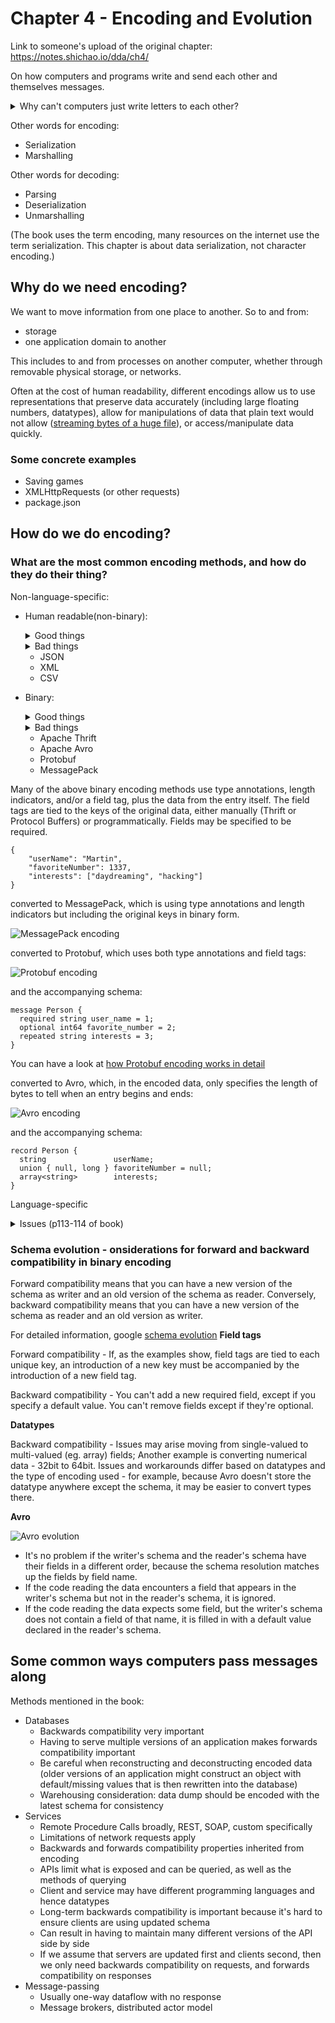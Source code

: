 # Chapter 4 - Encoding and Evolution
Link to someone's upload of the original chapter: https://notes.shichao.io/dda/ch4/

On how computers and programs write and send each other and themselves messages.
<details>
<summary>Why can't computers just write letters to each other?</summary>

- information representation on disk is not easily mirrored by plain text (pointers, references etc)
</details>

Other words for encoding:
- Serialization
- Marshalling

Other words for decoding:
- Parsing
- Deserialization
- Unmarshalling

(The book uses the term encoding, many resources on the internet use the term serialization. This chapter is about data serialization, not character encoding.)

## Why do we need encoding?
We want to move information from one place to another. So to and from:

- storage
- one application domain to another

This includes to and from processes on another computer, whether through removable physical storage, or networks. 

Often at the cost of human readability, different encodings allow us to use representations that preserve data accurately (including large floating numbers, datatypes), allow for manipulations of data that plain text would not allow ([streaming bytes of a huge file](https://stackoverflow.com/questions/6066774/how-does-file-streaming-actually-work)), or access/manipulate data quickly. 

### Some concrete examples
- Saving games
- XMLHttpRequests (or other requests)
- package.json

## How do we do encoding?

### What are the most common encoding methods, and how do they do their thing?
Non-language-specific:
  - Human readable(non-binary):
    <details>
    <summary>Good things</summary>
    
    - Popular ones can be consumed and produced by many programming languages
    - Human readable is good for debugging and for working with non-programmers
    - Flexible to add on to (no need for schema, order matters less)
    </details>
    <details>
    <summary>Bad things</summary>
    
    - May not preserve information as well as other (e.g. numbers > 2^53 in JSON)
    - Limited to certain datatypes
    - Sometimes fragile (CSV and commas)
    - Slower to parse and bulkier
    - While schemas are available, tools may not bother using them; hardcoding interpretation based on schema may be required.
    </details>
    
    - JSON
    - XML
    - CSV

  - Binary:
    <details>
    <summary>Good things</summary>
    
    - Faster to parse, less bulky. Benefits scale with size of data storage/transmission.
    - Allows manipulations at the byte level
    - More accurate preservation of data
    </details>
    <details>
    <summary>Bad things</summary>
    
    - Humans can't read encoded data
    - Require schemas (and updates to schemas when data is changed)
    - May require [code generation](https://en.wikipedia.org/wiki/Code_generation_(compiler)) for statically typed languages (Conversely, allows for type checking at compile time while human-readable encoding doesn't)
    - May require special drivers to encode/decode (especially if data is obfuscated to protect proprietary secrets - conversely this may mean implementations are kept secure)
    </details>
    
    - Apache Thrift
    - Apache Avro
    - Protobuf
    - MessagePack
    
Many of the above binary encoding methods use type annotations, length indicators, and/or a field tag, plus the data from the entry itself. The field tags are tied to the keys of the original data, either manually (Thrift or Protocol Buffers) or programmatically. Fields may be specified to be required.
  ```
  {
      "userName": "Martin",
      "favoriteNumber": 1337,
      "interests": ["daydreaming", "hacking"]
  }
  ```

  converted to MessagePack, which is using type annotations and length indicators but including the original keys in binary form.

  ![MessagePack encoding](https://notes.shichao.io/dda/figure_4-1_600.png)
  
  converted to Protobuf, which uses both type annotations and field tags:
  
  ![Protobuf encoding](https://notes.shichao.io/dda/figure_4-4_600.png)
  
  and the accompanying schema:
  ```
  message Person {
    required string user_name = 1;
    optional int64 favorite_number = 2;
    repeated string interests = 3;
  }
  ```

  You can have a look at [how Protobuf encoding works in detail](https://developers.google.com/protocol-buffers/docs/encoding)
  
  converted to Avro, which, in the encoded data, only specifies the length of bytes to tell when an entry begins and ends:

  ![Avro encoding](https://notes.shichao.io/dda/figure_4-5_600.png)

  and the accompanying schema:
  ```
  record Person {
    string               userName;
    union { null, long } favoriteNumber = null;
    array<string>        interests;
  }
  ```

Language-specific
<details>
<summary>Issues (p113-114 of book)</summary>

- Reliance on programming language
- Needs to be able to instantiate arbitrary classes (vulnerability)
- Efficiency and backwards and forwards compatibility may be an issue
</details>

### Schema evolution - onsiderations for forward and backward compatibility in binary encoding
Forward compatibility means that you can have a new version of the schema as writer and an old version of the schema as reader. Conversely, backward compatibility means that you can have a new version of the schema as reader and an old version as writer.

For detailed information, google [schema evolution](https://en.wikipedia.org/wiki/Schema_evolution)
**Field tags**

Forward compatibility - If, as the examples show, field tags are tied to each unique key, an introduction of a new key must be accompanied by the introduction of a new field tag. 

Backward compatibility - You can't add a new required field, except if you specify a default value. You can't remove fields except if they're optional.

**Datatypes**

Backward compatibility - Issues may arise moving from single-valued to multi-valued (eg. array) fields; Another example is converting numerical data - 32bit to 64bit. Issues and workarounds differ based on datatypes and the type of encoding used - for example, because Avro doesn't store the datatype anywhere except the schema, it may be easier to convert types there.

**Avro**

![Avro evolution](https://notes.shichao.io/dda/figure_4-6_600.png)

- It's no problem if the writer's schema and the reader's schema have their fields in a different order, because the schema resolution matches up the fields by field name.
- If the code reading the data encounters a field that appears in the writer's schema but not in the reader's schema, it is ignored.
- If the code reading the data expects some field, but the writer's schema does not contain a field of that name, it is filled in with a default value declared in the reader's schema.


## Some common ways computers pass messages along
Methods mentioned in the book:
- Databases
  - Backwards compatibility very important
  - Having to serve multiple versions of an application makes forwards compatibility important
  - Be careful when reconstructing and deconstructing encoded data (older versions of an application might construct an object with default/missing values that is then rewritten into the database)
  - Warehousing consideration: data dump should be encoded with the latest schema for consistency
- Services
  - Remote Procedure Calls broadly, REST, SOAP, custom specifically
  - Limitations of network requests apply
  - Backwards and forwards compatibility properties inherited from encoding
  - APIs limit what is exposed and can be queried, as well as the methods of querying
  - Client and service may have different programming languages and hence datatypes
  - Long-term backwards compatibility is important because it's hard to ensure clients are using updated schema
  - Can result in having to maintain many different versions of the API side by side
  - If we assume that servers are updated first and clients second, then we only need backwards compatibility on requests, and forwards compatibility on responses
- Message-passing
  - Usually one-way dataflow with no response
  - Message brokers, distributed actor model
